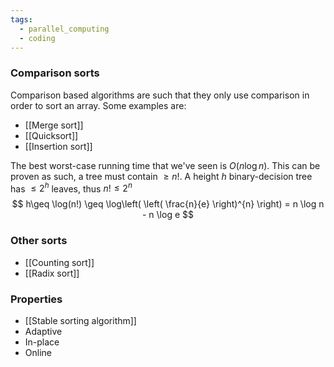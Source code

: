 ```yaml
---
tags:
  - parallel_computing
  - coding
---
```

### Comparison sorts 

Comparison based algorithms are such that they only use comparison in order to sort an array.
Some examples are:
- [[Merge sort]]
- [[Quicksort]]
- [[Insertion sort]]

The best worst-case running time that we've seen is $O(n \log n)$. This can be proven as such, a tree must contain $\geq n!$. 
A height $h$ binary-decision tree has $\leq 2^{h}$ leaves, thus $n!\leq 2^{n}$
$$
h\geq \log(n!) \geq \log\left( \left( \frac{n}{e} \right)^{n} \right) = n \log n - n \log e
$$
### Other sorts

- [[Counting sort]]
- [[Radix sort]]
### Properties
- [[Stable sorting algorithm]]
- Adaptive
- In-place
- Online